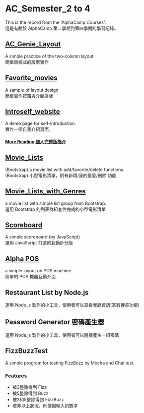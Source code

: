 # AC_Semester_2 to 4
This is the record from the 'AlphaCamp Courses'.  
這是有關於 AlphaCamp 第二學期到第四學期的學習記錄。

## [AC_Genie_Layout](https://andy922200.github.io/alphacamp/AC_Genie_layout/index.html) 
A simple practice of the two-column layout  
簡單兩欄式的版型實作

## [Favorite_movies](https://andy922200.github.io/alphacamp/favorite_movies/index.html)
A sample of layout design  
簡單實作按鈕與介面排版

## [Introself_website](https://andy922200.github.io/alphacamp/Introself_website/index.html)
A demo page for self-introduction.  
實作一個自我介紹頁面。
#### [More Reading 個人完整版簡介](https://andy922200.github.io/CV-Resume/)

## [Movie_Lists](https://andy922200.github.io/alphacamp/Movie_List/index.html)
(Bootstrap) a movie list with add/favorite/delete functions.  
(Bootstrap) 小型電影清單，附有新增/我的最愛/刪除 功能

## [Movie_Lists_with_Genres](https://andy922200.github.io/alphacamp/Movie_Lists_with_Genres/)
a movie list with simple list group from Bootstrap.  
運用 Bootstrap 的列表群組套件完成的小型電影清單

## [Scoreboard](https://andy922200.github.io/alphacamp/scoreboard/scoreboard.html)
A simple scoreboard (by JavaScript)  
運用 JavaScript 打造的互動計分版

## [Alpha POS](https://andy922200.github.io/alphacamp/AlphaPOS/index.html)
a simple layout on POS machine  
簡單的 POS 機器互動介面

## Restaurant List by Node.js
運用 Node.js 製作的小工具，使用者可以查看餐廳資訊(富有搜尋功能)

## Password Generator 密碼產生器
運用 Node.js 製作的小工具，使用者可以隨機產生一組密碼

## FizzBuzzTest
A simple program for testing FizzBuzz by Mocha and Chai test.
### Features
* 被3整除得到 Fizz
* 被5整除得到 Buzz
* 被3和5整除得到 FizzBuzz
* 若非以上狀況，則傳回輸入的數字